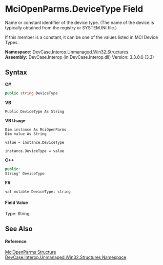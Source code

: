 # MciOpenParms.DeviceType Field
 

Name or constant identifier of the device type. (The name of the device is typically obtained from the registry or SYSTEM.INI file.) 

 If this member is a constant, it can be one of the values listed in MCI Device Types.

**Namespace:**&nbsp;<a href="N_DevCase_Interop_Unmanaged_Win32_Structures">DevCase.Interop.Unmanaged.Win32.Structures</a><br />**Assembly:**&nbsp;DevCase.Interop (in DevCase.Interop.dll) Version: 3.3.0.0 (3.3)

## Syntax

**C#**<br />
``` C#
public string DeviceType
```

**VB**<br />
``` VB
Public DeviceType As String
```

**VB Usage**<br />
``` VB Usage
Dim instance As MciOpenParms
Dim value As String

value = instance.DeviceType

instance.DeviceType = value
```

**C++**<br />
``` C++
public:
String^ DeviceType
```

**F#**<br />
``` F#
val mutable DeviceType: string
```


#### Field Value
Type: String

## See Also


#### Reference
<a href="T_DevCase_Interop_Unmanaged_Win32_Structures_MciOpenParms">MciOpenParms Structure</a><br /><a href="N_DevCase_Interop_Unmanaged_Win32_Structures">DevCase.Interop.Unmanaged.Win32.Structures Namespace</a><br />